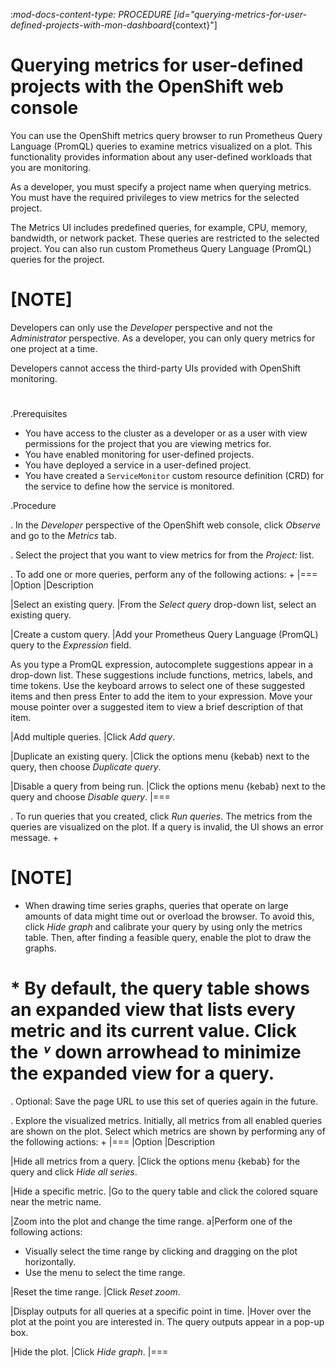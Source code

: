 :_mod-docs-content-type: PROCEDURE
[id="querying-metrics-for-user-defined-projects-with-mon-dashboard_{context}"]
# Querying metrics for user-defined projects with the OpenShift web console

You can use the OpenShift metrics query browser to run Prometheus Query Language (PromQL) queries to examine metrics visualized on a plot. This functionality provides information about any user-defined workloads that you are monitoring.

As a developer, you must specify a project name when querying metrics. You must have the required privileges to view metrics for the selected project.

The Metrics UI includes predefined queries, for example, CPU, memory, bandwidth, or network packet. These queries are restricted to the selected project. You can also run custom Prometheus Query Language (PromQL) queries for the project.

# [NOTE]
Developers can only use the *Developer* perspective and not the *Administrator* perspective. As a developer, you can only query metrics for one project at a time.

Developers cannot access the third-party UIs provided with OpenShift monitoring.
# 

.Prerequisites

* You have access to the cluster as a developer or as a user with view permissions for the project that you are viewing metrics for.
* You have enabled monitoring for user-defined projects.
* You have deployed a service in a user-defined project.
* You have created a `ServiceMonitor` custom resource definition (CRD) for the service to define how the service is monitored.

.Procedure

. In the *Developer* perspective of the OpenShift web console, click *Observe* and go to the *Metrics* tab.

. Select the project that you want to view metrics for from the *Project:* list.

. To add one or more queries, perform any of the following actions:
+
|===
|Option |Description

|Select an existing query.
|From the *Select query* drop-down list, select an existing query.

|Create a custom query.
|Add your Prometheus Query Language (PromQL) query to the *Expression* field.

As you type a PromQL expression, autocomplete suggestions appear in a drop-down list. These suggestions include functions, metrics, labels, and time tokens.
Use the keyboard arrows to select one of these suggested items and then press Enter to add the item to your expression. Move your mouse pointer over a suggested item to view a brief description of that item.

|Add multiple queries. |Click *Add query*.

|Duplicate an existing query. |Click the options menu {kebab} next to the query, then choose *Duplicate query*.

|Disable a query from being run. |Click the options menu {kebab} next to the query and choose *Disable query*.
|===

. To run queries that you created, click *Run queries*. The metrics from the queries are visualized on the plot. If a query is invalid, the UI shows an error message.
+
# [NOTE]
* When drawing time series graphs, queries that operate on large amounts of data might time out or overload the browser. To avoid this, click *Hide graph* and calibrate your query by using only the metrics table. Then, after finding a feasible query, enable the plot to draw the graphs.

# * By default, the query table shows an expanded view that lists every metric and its current value. Click the *˅* down arrowhead to minimize the expanded view for a query.

. Optional: Save the page URL to use this set of queries again in the future.

. Explore the visualized metrics. Initially, all metrics from all enabled queries are shown on the plot. Select which metrics are shown by performing any of the following actions:
+
|===
|Option |Description

|Hide all metrics from a query. |Click the options menu {kebab} for the query and click *Hide all series*.

|Hide a specific metric. |Go to the query table and click the colored square near the metric name.

|Zoom into the plot and change the time range.
a|Perform one of the following actions:

* Visually select the time range by clicking and dragging on the plot horizontally.
* Use the menu to select the time range.

|Reset the time range. |Click *Reset zoom*.

|Display outputs for all queries at a specific point in time. |Hover over the plot at the point you are interested in. The query outputs appear in a pop-up box.

|Hide the plot. |Click *Hide graph*.
|===
